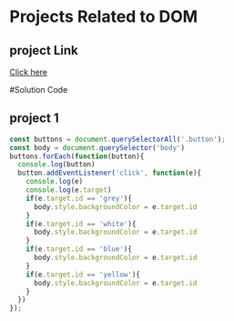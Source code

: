 # Projects Related to DOM

## project Link

[Click here](https://stackblitz.com/edit/dom-project-chaiaurcode-adjpm22m?file=index.html)

#Solution Code 

## project 1


``` javascript
const buttons = document.querySelectorAll('.button');
const body = document.querySelector('body')
buttons.forEach(function(button){
  console.log(button)
  button.addEventListener('click', function(e){
    console.log(e)
    console.log(e.target)
    if(e.target.id == 'grey'){
      body.style.backgroundColor = e.target.id
    }
    if(e.target.id == 'white'){
      body.style.backgroundColor = e.target.id
    }
    if(e.target.id == 'blue'){
      body.style.backgroundColor = e.target.id
    }
    if(e.target.id == 'yellow'){
      body.style.backgroundColor = e.target.id
    }
  })
});


```